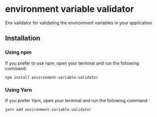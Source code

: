 # environment variable validator 

  

Env validator for validating the environment variables in your application

  

## Installation

  

### Using npm

  

If you prefer to use npm, open your terminal and run the following command:

    npm install environment-variable-validator


### Using Yarn

  

If you prefer Yarn, open your terminal and run the following command:

    yarn add environment-variable-validator
